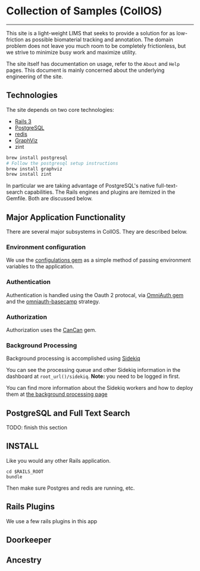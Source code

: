 # Collection of Samples (CollOS)

--------------------------------

This site is a light-weight LIMS that seeks to provide a solution for as low-friction as possible biomaterial tracking and annotation. The domain problem does not leave you much room to be completely frictionless, but we strive to minimize busy work and maximize utility.

The site itself has documentation on usage, refer to the `About` and `Help` pages. This document is mainly concerned about the underlying engineering of the site.


## Technologies

The site depends on two core technologies:

* [Rails 3](http://rubyonrails.org/)
* [PostgreSQL](http://www.postgresql.org/)
* [redis](http://redis.io/)
* [GraphViz](http://www.graphviz.org/)
* zint


```bash
brew install postgresql 
# Follow the postgresql setup instructions
brew install graphviz
brew install zint
````


In particular we are taking advantage of PostgreSQL's native full-text-search capabilities. The Rails engines and plugins are itemized in the Gemfile. Both are discussed below.


## Major Application Functionality

There are several major subsystems in CollOS. They are described below.

### Environment configuration

We use the [configulations gem](https://github.com/leongersing/configulations) as a simple method of passing environment variables to the application.

### Authentication

Authentication is handled using the Oauth 2 protocal, via [OmniAuth gem](https://github.com/intridea/omniauth/wiki) and the [omniauth-basecamp](https://github.com/Verano/omniauth-basecamp) strategy.

### Authorization

Authorization uses the [CanCan](https://github.com/ryanb/cancan) gem.

### Background Processing

Background processing is accomplished using [Sidekiq](http://sidekiq.org/)

You can see the processing queue and other Sidekiq information in the dashboard at `root_url()/sidekiq`. __Note:__ you need to be logged in first.

You can find more information about the Sidekiq workers and how to deploy them at [the background processing page](doc/background_processing.md)

## PostgreSQL and Full Text Search

TODO: finish this section

## INSTALL

Like you would any other Rails application.

```
cd $RAILS_ROOT
bundle
```

Then make sure Postgres and redis are running, etc.


## Rails Plugins

We use a few rails plugins in this app

## Doorkeeper

## Ancestry

